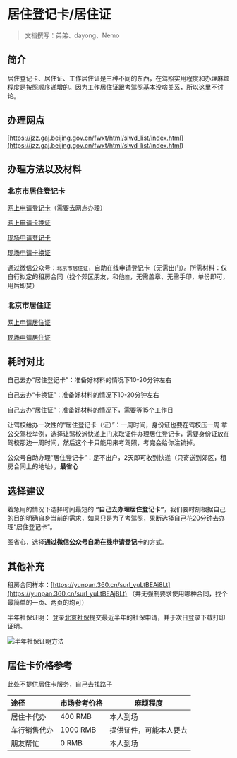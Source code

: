 # 居住登记卡/居住证
> 文档撰写：弟弟、dayong、Nemo
## 简介

居住登记卡、居住证、工作居住证是三种不同的东西，在驾照实用程度和办理麻烦程度是按照顺序递增的。因为工作居住证跟考驾照基本没啥关系，所以这里不讨论。

## 办理网点
[https://jzz.gaj.beijing.gov.cn/fwxt/html/slwd_list/index.html](https://jzz.gaj.beijing.gov.cn/fwxt/html/slwd_list/index.html)

## 办理方法以及材料

### 北京市居住登记卡

[网上申请登记卡](https://jzz.gaj.beijing.gov.cn/fwxt/html/wsdjk/2016/10/21/501.html)（需要去网点办理）

[网上申请卡换证](https://jzz.gaj.beijing.gov.cn/fwxt/html/wskhz/2017/02/27/627.html)

[现场申请登记卡](https://jzz.gaj.beijing.gov.cn/fwxt/html/djk/2016/09/01/273.html)

[现场申请卡换证](https://jzz.gaj.beijing.gov.cn/fwxt/html/khz/2017/02/28/630.html)

通过微信公众号：`北京市居住证`，自助在线申请登记卡（无需出门）。所需材料：仅自行拟定的租房合同（找个郊区朋友，和他`签`，无需盖章、无需手印，单份即可，用后即焚）

### 北京市居住证

[网上申请居住证](https://jzz.gaj.beijing.gov.cn/fwxt/html/wsjzz/2016/10/21/502.html)

[现场申请居住证](https://jzz.gaj.beijing.gov.cn/fwxt/html/jzz/2016/09/01/278.html)

## 耗时对比

自己去办“居住登记卡”：准备好材料的情况下10-20分钟左右

自己去办“卡换证”：准备好材料的情况下10-20分钟左右

自己去办“居住证”：准备好材料的情况下，需要等15个工作日

让驾校给办一次性的“居住登记卡（证）”：一周时间，身份证也要在驾校压一周
拿公交驾校举例，选择让驾校派快递上门来取证件办理居住登记卡，需要身份证放在驾校那边一周时间，然后这个卡只能用来考驾照，考完会给你注销掉。

公众号自助办理“居住登记卡”：足不出户，2天即可收到快递（只寄送到郊区，租房合同上的地址），**最省心**

## 选择建议

着急用的情况下选择时间最短的 **“自己去办理居住登记卡”**，我们要时刻根据自己的目的明确自身当前的需求，如果只是为了考驾照，果断选择自己花20分钟去办理“居住登记卡”。

图省心，选择**通过微信公众号自助在线申请登记卡**的方式。

## 其他补充

租房合同样本：[https://yunpan.360.cn/surl_yuLtBEAj8Lt](https://yunpan.360.cn/surl_yuLtBEAj8Lt) （并无强制要求使用哪种合同，找个最简单的一页、两页的均可）

半年社保证明：
登录[北京社保](http://fuwu.rsj.beijing.gov.cn/csibiz/indinfo/login.jsp)提交最近半年的社保申请，并于次日登录下载打印证明。

![半年社保证明方法](https://cdn.jsdelivr.net/gh/AzureFatty/MoYouClubPic@master/2021/20210401154622.jpg)

## 居住卡价格参考

此处不提供居住卡服务，自己去找路子

| 途径     | 市场参考价格   | 麻烦程度        |
|:------ | -------- | ----------- |
| 居住卡代办  | 400 RMB  | 本人到场        |
| 车行销售代办 | 1000 RMB | 提供证件，可能本人要去 |
| 朋友帮忙   | 0 RMB    | 本人到场        |